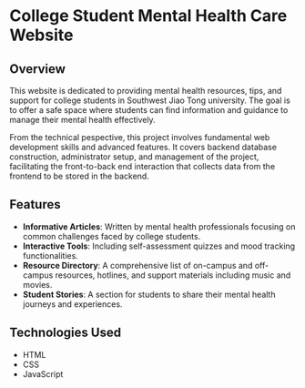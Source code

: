 # College Student Mental Health Care Website

## Overview

This website is dedicated to providing mental health resources, tips, and support for college students in Southwest Jiao Tong university. The goal is to offer a safe space where students can find information and guidance to manage their mental health effectively.

From the technical pespective, this project involves fundamental web development skills and advanced features. It covers backend database construction, administrator setup, and management of the project, facilitating the front-to-back end interaction that collects data from the frontend to be stored in the backend. 

## Features

- **Informative Articles**: Written by mental health professionals focusing on common challenges faced by college students.
- **Interactive Tools**: Including self-assessment quizzes and mood tracking functionalities.
- **Resource Directory**: A comprehensive list of on-campus and off-campus resources, hotlines, and support materials including music and movies. 
- **Student Stories**: A section for students to share their mental health journeys and experiences.

## Technologies Used

- HTML
- CSS
- JavaScript

